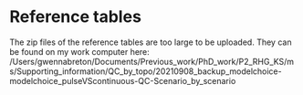# Reference tables

The zip files of the reference tables are too large to be uploaded. They can be found on my work computer here: /Users/gwennabreton/Documents/Previous_work/PhD_work/P2_RHG_KS/ms/Supporting_information/QC_by_topo/20210908_backup_modelchoice-modelchoice_pulseVScontinuous-QC-Scenario_by_scenario
